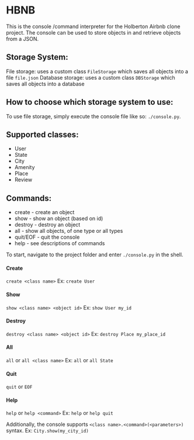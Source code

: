# HBNB

This is the console /command interpreter for the Holberton Airbnb clone project. The console can be used to store objects in and retrieve objects from a JSON.

## Storage System:
File storage: uses a custom class `FileStorage` which saves all objects into a file `file.json`
Database storage: uses a custom class `DBStorage` which saves all objects into a database

## How to choose which storage system to use:
To use file storage, simply execute the console file like so: `./console.py`.

## Supported classes:
* User
* State
* City
* Amenity
* Place
* Review

## Commands:
* create - create an object
* show - show an object (based on id)
* destroy - destroy an object
* all - show all objects, of one type or all types
* quit/EOF - quit the console
* help - see descriptions of commands

To start, navigate to the project folder and enter `./console.py` in the shell.

#### Create
`create <class name>`
Ex:
`create User`

#### Show
`show <class name> <object id>`
Ex:
`show User my_id`

#### Destroy
`destroy <class name> <object id>`
Ex:
`destroy Place my_place_id`

#### All
`all` or `all <class name>`
Ex:
`all` or `all State`

#### Quit
`quit` or `EOF`

#### Help
`help` or `help <command>`
Ex:
`help` or `help quit`

Additionally, the console supports `<class name>.<command>(<parameters>)` syntax.
Ex:
`City.show(my_city_id)`
